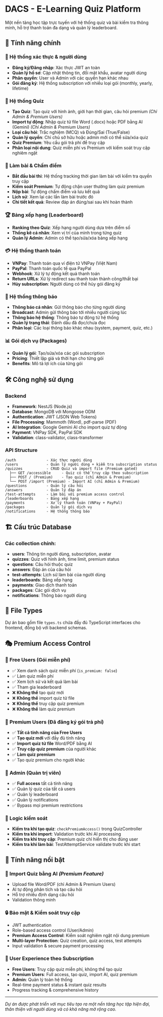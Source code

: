 # DACS - E-Learning Quiz Platform

Một nền tảng học tập trực tuyến với hệ thống quiz và bài kiểm tra thông minh, hỗ trợ thanh toán đa dạng và quản lý leaderboard.

## 🚀 Tính năng chính

### 🔐 Hệ thống xác thực & người dùng
- **Đăng ký/Đăng nhập**: Xác thực JWT an toàn
- **Quản lý hồ sơ**: Cập nhật thông tin, đổi mật khẩu, avatar người dùng
- **Phân quyền**: User và Admin với các quyền hạn khác nhau
- **Gói đăng ký**: Hệ thống subscription với nhiều loại gói (monthly, yearly, lifetime)

### 📝 Hệ thống Quiz
- **Tạo Quiz**: Tạo quiz với hình ảnh, giới hạn thời gian, câu hỏi premium *(Chỉ Admin & Premium Users)*
- **Import tự động**: Nhập quiz từ file Word (.docx) hoặc PDF bằng AI (Gemini) *(Chỉ Admin & Premium Users)*
- **Loại câu hỏi**: Trắc nghiệm (MCQ) và Đúng/Sai (True/False)
- **Quản lý quyền**: Chỉ chủ sở hữu hoặc admin mới có thể sửa/xóa quiz
- **Quiz Premium**: Yêu cầu gói trả phí để truy cập
- **Phân loại nội dung**: Quiz miễn phí vs Premium với kiểm soát truy cập nghiêm ngặt

### 🎯 Làm bài & Chấm điểm
- **Bắt đầu bài thi**: Hệ thống tracking thời gian làm bài với kiểm tra quyền truy cập
- **Kiểm soát Premium**: Tự động chặn user thường làm quiz premium
- **Nộp bài**: Tự động chấm điểm và lưu kết quả
- **Lịch sử**: Xem lại các lần làm bài trước đó
- **Chi tiết kết quả**: Review đáp án đúng/sai sau khi hoàn thành

### 🏆 Bảng xếp hạng (Leaderboard)
- **Ranking theo Quiz**: Xếp hạng người dùng dựa trên điểm số
- **Thống kê cá nhân**: Xem vị trí của mình trong từng quiz
- **Quản lý Admin**: Admin có thể tạo/sửa/xóa bảng xếp hạng

### 💳 Hệ thống thanh toán
- **VNPay**: Thanh toán qua ví điện tử VNPay (Việt Nam)
- **PayPal**: Thanh toán quốc tế qua PayPal
- **Webhook**: Xử lý tự động kết quả thanh toán
- **Return URLs**: Xử lý redirect sau thanh toán thành công/thất bại
- **Hủy subscription**: Người dùng có thể hủy gói đăng ký

### 🔔 Hệ thống thông báo
- **Thông báo cá nhân**: Gửi thông báo cho từng người dùng
- **Broadcast**: Admin gửi thông báo tới nhiều người cùng lúc
- **Thông báo hệ thống**: Thông báo tự động từ hệ thống
- **Quản lý trạng thái**: Đánh dấu đã đọc/chưa đọc
- **Phân loại**: Các loại thông báo khác nhau (system, payment, quiz, etc.)

### 📊 Gói dịch vụ (Packages)
- **Quản lý gói**: Tạo/sửa/xóa các gói subscription
- **Pricing**: Thiết lập giá và thời hạn cho từng gói
- **Benefits**: Mô tả lợi ích của từng gói

## 🛠 Công nghệ sử dụng

### Backend
- **Framework**: NestJS (Node.js)
- **Database**: MongoDB với Mongoose ODM
- **Authentication**: JWT (JSON Web Tokens)
- **File Processing**: Mammoth (Word), pdf-parse (PDF)
- **AI Integration**: Google Gemini AI cho import quiz tự động
- **Payment**: VNPay SDK, PayPal SDK
- **Validation**: class-validator, class-transformer

### API Structure
```
/auth              - Xác thực người dùng
/users             - Quản lý người dùng + kiểm tra subscription status
/quizzes           - CRUD Quiz và import file (Premium gated)
  ├── GET /accessible     - Quiz có thể truy cập theo subscription
  ├── POST / (Premium)    - Tạo quiz (chỉ Admin & Premium)
  └── POST /import (Premium) - Import AI (chỉ Admin & Premium)
/questions         - Quản lý câu hỏi
/answers           - Quản lý đáp án
/test-attempts     - Làm bài với premium access control
/leaderboards      - Bảng xếp hạng
/payments          - Xử lý thanh toán (VNPay + PayPal)
/packages          - Quản lý gói dịch vụ
/notifications     - Hệ thống thông báo
```

## 🏗 Cấu trúc Database

### Các collection chính:
- **users**: Thông tin người dùng, subscription, avatar
- **quizzes**: Quiz với hình ảnh, time limit, premium status
- **questions**: Câu hỏi thuộc quiz
- **answers**: Đáp án của câu hỏi
- **test-attempts**: Lịch sử làm bài của người dùng
- **leaderboards**: Bảng xếp hạng
- **payments**: Giao dịch thanh toán
- **packages**: Các gói dịch vụ
- **notifications**: Thông báo người dùng

## 📁 File Types
Dự án bao gồm file `types.ts` chứa đầy đủ TypeScript interfaces cho frontend, đồng bộ với backend schemas.

## 🎭 Premium Access Control

### 🚫 **Free Users** (Gói miễn phí)
- ✅ Xem danh sách quiz miễn phí (`is_premium: false`)
- ✅ Làm quiz miễn phí
- ✅ Xem lịch sử và kết quả làm bài
- ✅ Tham gia leaderboard
- ❌ **Không thể** tạo quiz mới
- ❌ **Không thể** import quiz từ file
- ❌ **Không thể** truy cập quiz premium
- ❌ **Không thể** làm quiz premium

### 💎 **Premium Users** (Đã đăng ký gói trả phí)
- ✅ **Tất cả tính năng của Free Users**
- ✅ **Tạo quiz mới** với đầy đủ tính năng
- ✅ **Import quiz từ file** Word/PDF bằng AI
- ✅ **Truy cập quiz premium** của người khác
- ✅ **Làm quiz premium**
- ✅ Tạo quiz premium cho người khác

### 👑 **Admin** (Quản trị viên)
- ✅ **Full access** tất cả tính năng
- ✅ Quản lý quiz của tất cả users
- ✅ Quản lý leaderboard
- ✅ Quản lý notifications
- ✅ Bypass mọi premium restrictions

### 🔐 **Logic kiểm soát**
- **Kiểm tra khi tạo quiz**: `checkPremiumAccess()` trong QuizController
- **Kiểm tra khi import**: Validation trước khi AI processing
- **Kiểm tra khi truy cập**: Premium quiz chỉ hiển thị cho đúng user
- **Kiểm tra khi làm bài**: TestAttemptService validate trước khi start

## 🎯 Tính năng nổi bật

### 🤖 Import Quiz bằng AI *(Premium Feature)*
- Upload file Word/PDF (chỉ Admin & Premium Users)
- AI tự động phân tích và tạo câu hỏi
- Hỗ trợ nhiều định dạng câu hỏi
- Validation thông minh

### 🔒 Bảo mật & Kiểm soát truy cập
- JWT authentication
- Role-based access control (User/Admin)
- **Premium Access Control**: Kiểm soát nghiêm ngặt nội dung premium
- **Multi-layer Protection**: Quiz creation, quiz access, test attempts
- Input validation & secure payment processing

### 📱 User Experience theo Subscription
- **Free Users**: Truy cập quiz miễn phí, không thể tạo quiz
- **Premium Users**: Full access, tạo quiz, import AI, quiz premium
- **Admin**: Quản lý toàn hệ thống
- Real-time payment status & instant quiz results
- Progress tracking & comprehensive history

---

*Dự án được phát triển với mục tiêu tạo ra một nền tảng học tập hiện đại, thân thiện với người dùng và có khả năng mở rộng cao.*
